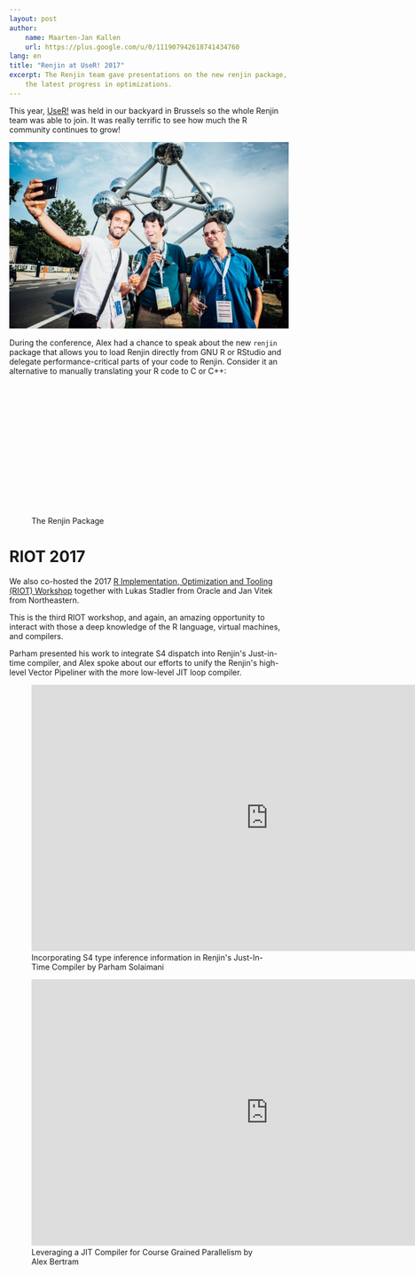 ```yaml
---
layout: post
author: 
    name: Maarten-Jan Kallen
    url: https://plus.google.com/u/0/111907942618741434760
lang: en
title: "Renjin at UseR! 2017"
excerpt: The Renjin team gave presentations on the new renjin package, advances in S4 support in Renjin, and 
    the latest progress in optimizations.
---
```


This year, [UseR!](https://user2017.brussels/) was held in our backyard in Brussels so the whole Renjin team
was able to join. It was really terrific to see how much the R community continues to grow!

![Parham, Maarten-Jan and Alex](/assets/img/user-2017.jpg)
  
During the conference, Alex had a chance to speak about the new `renjin` package that allows you to load
Renjin directly from GNU R or RStudio and delegate performance-critical parts of your code to Renjin. 
Consider it an alternative to manually translating your R code to C or C++:

<figure>
<script src="https://fast.wistia.com/embed/medias/ydheascr73.jsonp" async></script><script src="https://fast.wistia.com/assets/external/E-v1.js" async></script><div class="wistia_responsive_padding" style="padding:56.25% 0 0 0;position:relative;"><div class="wistia_responsive_wrapper" style="height:100%;left:0;position:absolute;top:0;width:100%;"><div class="wistia_embed wistia_async_ydheascr73 videoFoam=true" style="height:100%;width:100%">&nbsp;</div></div></div>
<figcaption>The Renjin Package</figcaption>
</figure>

# RIOT 2017

We also co-hosted the 2017 [R Implementation, Optimization and Tooling (RIOT) Workshop](https://riotworkshop.github.io/) together with
Lukas Stadler from Oracle and Jan Vitek from Northeastern.

This is the third RIOT workshop, and again, an amazing opportunity to interact with those a deep knowledge of 
the R language, virtual machines, and compilers. 

Parham presented his work to integrate S4 dispatch into Renjin's Just-in-time compiler, and Alex spoke about our efforts to unify
the Renjin's high-level Vector Pipeliner with the more low-level JIT loop compiler.


<figure>
<iframe width="854" height="480" src="https://www.youtube.com/embed/SPwBdOV44dE?list=PLIptkSEKleN17z3IAF6Pjc6tU755W67kv" frameborder="0" allowfullscreen></iframe>
<figcaption>Incorporating S4 type inference information in Renjin's Just-In-Time Compiler by Parham Solaimani</figcaption>
</figure>


<figure>
<iframe width="854" height="480" src="https://www.youtube.com/embed/iqGJpIghTZo" frameborder="0" allowfullscreen></iframe>
<figcaption>Leveraging a JIT Compiler for Course Grained Parallelism by Alex Bertram</figcaption>
</figure>

